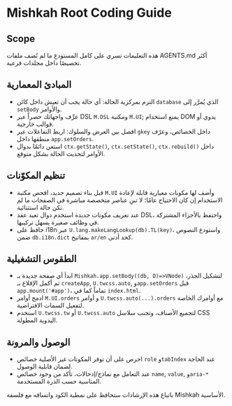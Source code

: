 # Mishkah Root Coding Guide

## Scope
هذه التعليمات تسري على كامل المستودع ما لم تُضف ملفات AGENTS.md أكثر تخصيصًا داخل مجلدات فرعية.

## المبادئ المعمارية
- التزم بمركزية الحالة: أي حالة يجب أن تعيش داخل كائن `database` الذي يُمرَّر إلى `setBody` والأوامر.
- عرِّف واجهاتك حصراً عبر DSL `M.DSL` ومكتبة `M.UI`; يمنع استخدام DOM يدوي أو قوالب خارجية.
- افصل بين العرض والسلوك: اربط التفاعلات عبر `gkey` داخل الخصائص، وعرّف منطقها داخل `app.setOrders`.
- استعن دائمًا بدوال `ctx.getState()`, `ctx.setState()`, `ctx.rebuild()` داخل الأوامر لتحديث الحالة بشكل متوقع.

## تنظيم المكوّنات
- قبل بناء تصميم جديد، افحص مكتبة `M.UI` وأضف لها مكونات معيارية قابلة لإعادة الاستخدام إن كان الاحتياج عامًا؛ لا تبنِ عناصر متخصصة مباشرة في الصفحات ما لم تكن حالة استثنائية.
- عند تعريف مكونات جديدة استخدم دوال تعيد عقد DSL، واحتفظ بالأجزاء المشتركة في وظائف صغيرة يسهل تركيبها.
- حافظ على i18n عبر `U.lang.makeLangLookup(db).TL(key)`، واستودع النصوص ضمن `db.i18n.dict` بمفاتيح `ar/en` كحد أدنى.

## الطقوس التشغيلية
- ابدأ أي صفحة جديدة بـ `Mishkah.app.setBody((db, D)=>VNode)` لتشكيل الجذر، ثم أكمل الإقلاع بـ `createApp`, `U.twcss.auto`, و`app.setOrders` قبل `app.mount('#app')`، تماماً كما في `index.html`.
- ادمج أوامر `M.UI.orders` و أوامر `U.twcss.auto(...).orders` مع أوامرك الخاصة لتفعيل السمات الافتراضية.
- استخدم `U.twcss.tw` أو `U.twcss.auto` لتجميع الأصناف، وتجنب سلاسل CSS اليدوية المطولة.

## الوصول والمرونة
- احرص على أن توفر المكونات غير الأصلية خصائص `role` و`tabIndex` عند الحاجة لضمان قابلية الوصول.
- عند التعامل مع نماذج/إدخالات، تأكد من وجود خصائص `name`, `value`, و`aria-*` المناسبة حسب الذرة المستخدمة.

باتباع هذه الإرشادات ستحافظ على نمطية الكود واتساقه مع فلسفة Mishkah الأساسية.